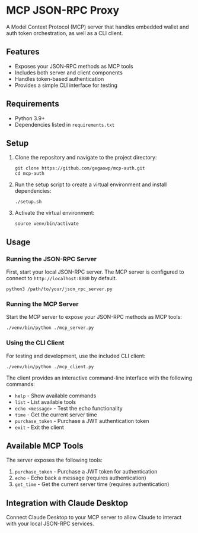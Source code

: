 # MCP JSON-RPC Proxy

A Model Context Protocol (MCP) server that handles embedded wallet and auth token orchestration, as well as a CLI client.

## Features

- Exposes your JSON-RPC methods as MCP tools
- Includes both server and client components
- Handles token-based authentication
- Provides a simple CLI interface for testing

## Requirements

- Python 3.9+
- Dependencies listed in `requirements.txt`

## Setup

1. Clone the repository and navigate to the project directory:
   ```
   git clone https://github.com/gegaowp/mcp-auth.git
   cd mcp-auth
   ```

2. Run the setup script to create a virtual environment and install dependencies:
   ```
   ./setup.sh
   ```

3. Activate the virtual environment:
   ```
   source venv/bin/activate
   ```

## Usage

### Running the JSON-RPC Server

First, start your local JSON-RPC server. The MCP server is configured to connect to `http://localhost:8080` by default.

```
python3 /path/to/your/json_rpc_server.py
```

### Running the MCP Server

Start the MCP server to expose your JSON-RPC methods as MCP tools:

```
./venv/bin/python ./mcp_server.py
```

### Using the CLI Client

For testing and development, use the included CLI client:

```
./venv/bin/python ./mcp_client.py
```

The client provides an interactive command-line interface with the following commands:
- `help` - Show available commands
- `list` - List available tools
- `echo <message>` - Test the echo functionality
- `time` - Get the current server time
- `purchase_token` - Purchase a JWT authentication token
- `exit` - Exit the client

## Available MCP Tools

The server exposes the following tools:

1. `purchase_token` - Purchase a JWT token for authentication
2. `echo` - Echo back a message (requires authentication)
3. `get_time` - Get the current server time (requires authentication)

## Integration with Claude Desktop

Connect Claude Desktop to your MCP server to allow Claude to interact with your local JSON-RPC services.